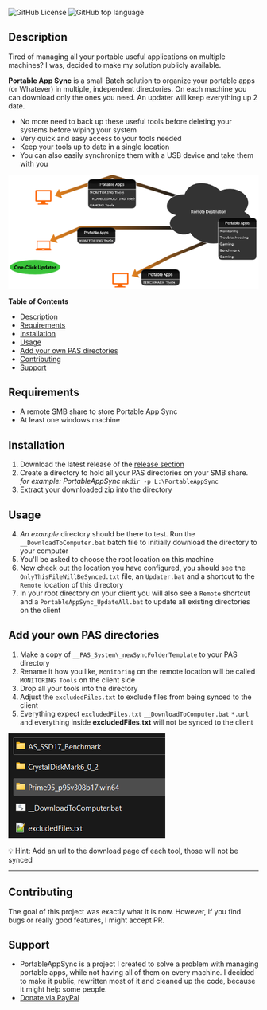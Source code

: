![GitHub License](https://img.shields.io/github/license/CodeAnthem/Portable-Apps-Sync-for-Windows) ![GitHub top language](https://img.shields.io/github/languages/top/CodeAnthem/Portable-Apps-Sync-for-Windows)

## Description

Tired of managing all your portable useful applications on multiple machines? I was, decided to make my solution publicly available.

**Portable App Sync** is a small Batch solution to organize your portable apps (or Whatever) in multiple, independent directories. On each machine you can download only the ones you need. An updater will keep everything up 2 date.
 - No more need to back up these useful tools before deleting your systems before wiping your system
 - Very quick and easy access to your tools needed
 - Keep your tools up to date in a single location
 - You can also easily synchronize them with a USB device and take them with you

![PAS_Illustration](assets/images/PAS_Illustration.png)


**Table of Contents**
- [Description](#description)
- [Requirements](#requirements)
- [Installation](#installation)
- [Usage](#usage)
- [Add your own PAS directories](#add-your-own-pas-directories)
- [Contributing](#contributing)
- [Support](#support)

## Requirements
 - A remote SMB share to store Portable App Sync
 - At least one windows machine

## Installation
1. Download the latest release of the [release section](releases)
2. Create a directory to hold all your PAS directories on your SMB share. *for example: PortableAppSync* `mkdir -p L:\PortableAppSync`
3. Extract your downloaded zip into the directory

## Usage
4. *An example* directory should be there to test. Run the `__DownloadToComputer.bat` batch file to initially download the directory to your computer
5. You'll be asked to choose the root location on this machine
6. Now check out the location you have configured, you should see the `OnlyThisFileWillBeSynced.txt` file, an `Updater.bat` and a shortcut to the `Remote` location of this directory
7. In your root directory on your client you will also see a `Remote` shortcut and a `PortableAppSync_UpdateAll.bat` to update all existing directories on the client

## Add your own PAS directories
1. Make a copy of `__PAS_System\_newSyncFolderTemplate` to your PAS directory
2. Rename it how you like, `Monitoring` on the remote location will be called `MONITORING Tools` on the client side
3. Drop all your tools into the directory
4. Adjust the `excludedFiles.txt` to exclude files from being synced to the client
5. Everything expect `excludedFiles.txt` `__DownloadToComputer.bat` `*.url` and everything inside **excludedFiles.txt** will not be synced to the client

![PAS_Illustration](assets/images/PAS_Example.png)

💡 Hint: Add an url to the download page of each tool, those will not be synced

---

## Contributing
The goal of this project was exactly what it is now. However, if you find bugs or really good features, I might accept PR.

## Support
- PortableAppSync is a project I created to solve a problem with managing portable apps, while not having all of them on every machine. I decided to make it public, rewritten most of it and cleaned up the code, because it might help some people.
- [Donate via PayPal](https://paypal.com/donate/?hosted_button_id=NX3BCLM4FPFLS)